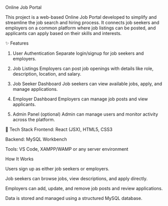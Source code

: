  Online Job Portal
 
This project is a web-based Online Job Portal developed to simplify and streamline the job search and hiring process. It connects job seekers and employers on a common platform where job listings can be posted, and applicants can apply based on their skills and interests.

✨ Features
1) User Authentication
Separate login/signup for job seekers and employers.

2) Job Listings
Employers can post job openings with details like role, description, location, and salary.

3) Job Seeker Dashboard
Job seekers can view available jobs, apply, and manage applications.

4) Employer Dashboard
Employers can manage job posts and view applicants.

5) Admin Panel (optional)
Admin can manage users and monitor activity across the platform.

🧱 Tech Stack
Frontend: React (JSX), HTML5, CSS3

Backend: MySQL Workbench

Tools: VS Code, XAMPP/WAMP or any server environment


How It Works

Users sign up as either job seekers or employers.

Job seekers can browse jobs, view descriptions, and apply directly.

Employers can add, update, and remove job posts and review applications.

Data is stored and managed using a structured MySQL database.





